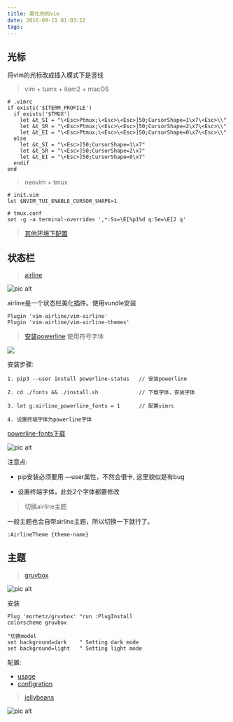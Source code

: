 ```yaml
---
title: 美化你的vim
date: 2016-09-11 01:03:12
tags:
---
```



## 光标

将vim的光标改成插入模式下是竖线

> vim + tumx + item2 + macOS

```
# .vimrc
if exists('$ITERM_PROFILE')
  if exists('$TMUX') 
    let &t_SI = "\<Esc>Ptmux;\<Esc>\<Esc>]50;CursorShape=1\x7\<Esc>\\"
    let &t_SR = "\<Esc>Ptmux;\<Esc>\<Esc>]50;CursorShape=2\x7\<Esc>\\"
    let &t_EI = "\<Esc>Ptmux;\<Esc>\<Esc>]50;CursorShape=0\x7\<Esc>\\"
  else
    let &t_SI = "\<Esc>]50;CursorShape=1\x7"
    let &t_SR = "\<Esc>]50;CursorShape=2\x7"
    let &t_EI = "\<Esc>]50;CursorShape=0\x7"
  endif
end
```

> neovim + tmux 

```
# init.vim
let $NVIM_TUI_ENABLE_CURSOR_SHAPE=1

# tmux.conf
set -g -a terminal-overrides ',*:Ss=\E[%p1%d q:Se=\E[2 q'

```

> [其他环境下配置](http://vim.wikia.com/wiki/Change_cursor_shape_in_different_modes)

## 状态栏

> [airline](https://github.com/vim-airline/vim-airline)

![pic alt](http://o99eh3ii0.bkt.clouddn.com//16-9-11/88702776.jpg)

airline是一个状态栏美化插件。使用vundle安装

```
Plugin 'vim-airline/vim-airline'
Plugin 'vim-airline/vim-airline-themes'
```

> [安装powerline](https://powerline.readthedocs.io/en/latest/installation.html#pip-installation) 使用符号字体

![](http://o99eh3ii0.bkt.clouddn.com//16-9-11/63571441.jpg)

安装步骤:

```
1. pip3 --user install powerline-status   // 安装powerline

2. cd ./fonts && ./install.sh             // 下载字体，安装字体

3. let g:airline_powerline_fonts = 1      // 配置vimrc

4. 设置终端字体为powerline字体
```

[powerline-fonts下载](https://github.com/powerline/fonts)

![pic alt](http://o99eh3ii0.bkt.clouddn.com//16-9-11/37487394.jpg)

注意点:

* pip安装必须要用 —user属性，不然会很卡, 这里貌似是有bug

* 设置终端字体，此处2个字体都要修改

> 切换airline主题

一般主题也会自带airline主题，所以切换一下就行了。

```
:AirlineTheme {theme-name}
```


## 主题

> [gruvbox](https://github.com/morhetz/gruvbox)

![pic alt](http://o99eh3ii0.bkt.clouddn.com//16-9-11/49414541.jpg)

安装

```vimL
Plug 'morhetz/gruvbox' "run :PlugInstall
colorscheme gruvbox

"切换model
set background=dark    " Setting dark mode
set background=light   " Setting light mode
```

配置:
* [usage](https://github.com/morhetz/gruvbox/wiki/Usage)
* [configration](https://github.com/morhetz/gruvbox/wiki/Usage)


> [jellybeans](https://github.com/nanotech/jellybeans.vim)

![pic alt](http://o99eh3ii0.bkt.clouddn.com//16-9-11/40179806.jpg)

